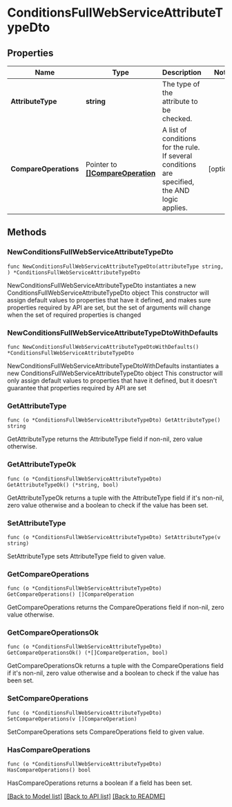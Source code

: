 # ConditionsFullWebServiceAttributeTypeDto

## Properties

Name | Type | Description | Notes
------------ | ------------- | ------------- | -------------
**AttributeType** | **string** | The type of the attribute to be checked. | 
**CompareOperations** | Pointer to [**[]CompareOperation**](CompareOperation.md) | A list of conditions for the rule.   If several conditions are specified, the AND logic applies. | [optional] 

## Methods

### NewConditionsFullWebServiceAttributeTypeDto

`func NewConditionsFullWebServiceAttributeTypeDto(attributeType string, ) *ConditionsFullWebServiceAttributeTypeDto`

NewConditionsFullWebServiceAttributeTypeDto instantiates a new ConditionsFullWebServiceAttributeTypeDto object
This constructor will assign default values to properties that have it defined,
and makes sure properties required by API are set, but the set of arguments
will change when the set of required properties is changed

### NewConditionsFullWebServiceAttributeTypeDtoWithDefaults

`func NewConditionsFullWebServiceAttributeTypeDtoWithDefaults() *ConditionsFullWebServiceAttributeTypeDto`

NewConditionsFullWebServiceAttributeTypeDtoWithDefaults instantiates a new ConditionsFullWebServiceAttributeTypeDto object
This constructor will only assign default values to properties that have it defined,
but it doesn't guarantee that properties required by API are set

### GetAttributeType

`func (o *ConditionsFullWebServiceAttributeTypeDto) GetAttributeType() string`

GetAttributeType returns the AttributeType field if non-nil, zero value otherwise.

### GetAttributeTypeOk

`func (o *ConditionsFullWebServiceAttributeTypeDto) GetAttributeTypeOk() (*string, bool)`

GetAttributeTypeOk returns a tuple with the AttributeType field if it's non-nil, zero value otherwise
and a boolean to check if the value has been set.

### SetAttributeType

`func (o *ConditionsFullWebServiceAttributeTypeDto) SetAttributeType(v string)`

SetAttributeType sets AttributeType field to given value.


### GetCompareOperations

`func (o *ConditionsFullWebServiceAttributeTypeDto) GetCompareOperations() []CompareOperation`

GetCompareOperations returns the CompareOperations field if non-nil, zero value otherwise.

### GetCompareOperationsOk

`func (o *ConditionsFullWebServiceAttributeTypeDto) GetCompareOperationsOk() (*[]CompareOperation, bool)`

GetCompareOperationsOk returns a tuple with the CompareOperations field if it's non-nil, zero value otherwise
and a boolean to check if the value has been set.

### SetCompareOperations

`func (o *ConditionsFullWebServiceAttributeTypeDto) SetCompareOperations(v []CompareOperation)`

SetCompareOperations sets CompareOperations field to given value.

### HasCompareOperations

`func (o *ConditionsFullWebServiceAttributeTypeDto) HasCompareOperations() bool`

HasCompareOperations returns a boolean if a field has been set.


[[Back to Model list]](../README.md#documentation-for-models) [[Back to API list]](../README.md#documentation-for-api-endpoints) [[Back to README]](../README.md)


